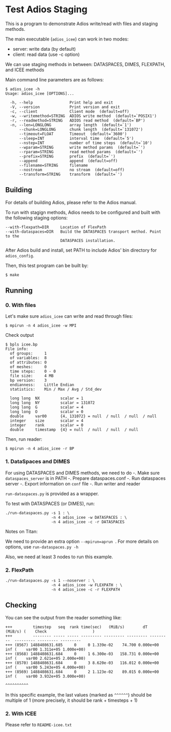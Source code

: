 Test Adios Staging
==================

This is a program to demonstrate Adios write/read with files and staging methods. 

The main executable (```adios_icee```) can work in two modes:
* server: write data (by default)
* client: read data (use -c option)

We can use staging methods in between: DATASPACES, DIMES, FLEXPATH, and ICEE methods

Main command line parameters are as follows:

```
$ adios_icee -h
Usage: adios_icee [OPTIONS]...

  -h, --help                Print help and exit
  -V, --version             Print version and exit
  -c, --client              Client mode  (default=off)
  -w, --writemethod=STRING  ADIOS write method  (default=`POSIX1')
  -r, --readmethod=STRING   ADIOS read method  (default=`BP')
  -n, --len=LONGLONG        array length  (default=`1')
      --chunk=LONGLONG      chunk length  (default=`131072')
      --timeout=FLOAT       Timeout  (default=`3600')
      --sleep=INT           interval time  (default=`5')
      --nstep=INT           number of time steps  (default=`10')
      --wparam=STRING       write method params  (default=`')
      --rparam=STRING       read method params  (default=`')
      --prefix=STRING       prefix  (default=`')
      --append              append  (default=off)
      --filename=STRING     filename
      --nostream            no stream  (default=off)
      --transform=STRING    transform  (default=`')
```

Building
--------

For details of building Adios, please refer to the Adios manual. 

To run with stagign methods, Adios needs to be configured and built with the following staging options:
```
--with-flexpath=DIR 	Location of FlexPath
--with-dataspaces=DIR   Build the DATASPACES transport method. Point to the
                        DATASPACES installation.
```

After Adios build and install, set PATH to include Adios' bin
directory for ```adios_config```.

Then, this test program can be built by:

```
$ make
```

Running
-------

### 0. With files

Let's make sure ```adios_icee``` can write and read through files:
```
$ mpirun -n 4 adios_icee -w MPI
```

Check output
```
$ bpls icee.bp
File info:
  of groups:     1
  of variables:  8
  of attributes: 0
  of meshes:     0
  time steps:    0 - 0
  file size:     4 MB
  bp version:    3
  endianness:    Little Endian
  statistics:    Min / Max / Avg / Std_dev

  long long  NX         scalar = 1
  long long  NY         scalar = 131072
  long long  G          scalar = 4
  long long  O          scalar = 0
  double     var00      {4, 131072} = null  / null  / null  / null 
  integer    size       scalar = 4
  integer    rank       scalar = 0
  double     timestamp  {4} = null  / null  / null  / null 

```

Then, run reader:
```
$ mpirun -n 4 adios_icee -r BP
```


### 1. DataSpaces and DIMES

For using DATASPACES and DIMES methods, we need to do
-. Make sure ```dataspaces_server``` is in PATH
-. Prepare dataspaces.conf
-. Run dataspaces server
-. Export information on ```conf``` file
-. Run writer and reader

```run-dataspaces.py``` is provided as a wrapper.

To test with DATASPACES (or DIMES), run:
```
./run-dataspaces.py -s 1 : \
                    -n 4 adios_icee -w DATASPACES : \
                    -n 4 adios_icee -c -r DATASPACES
```

Notes on Titan:

We need to provide an extra option ```--mpirun=aprun
```. For more details on options, use ```run-dataspaces.py -h```

Also, we need at least 3 nodes to run this example.

### 2. FlexPath

```
./run-dataspaces.py -s 1 --noserver : \
                    -n 4 adios_icee -w FLEXPATH : \
                    -n 4 adios_icee -c -r FLEXPATH
```

Checking
--------

You can see the output from the reader something like:
```
+++         timestep   seq  rank time(sec)   (MiB/s)        dT   (MiB/s) (    Check                    )
+++         -------- ----- ----- --------- --------- --------- ---------  --------- --------- ---------
+++ (8567) 1488408631.685     0     0 1.339e-02    74.700 0.000e+00       inf (    var00 1.311e+05 1.000e+00)
+++ (8568) 1488408631.684     0     1 6.300e-03   158.731 0.000e+00       inf (    var00 2.621e+05 2.000e+00)
+++ (8570) 1488408631.684     0     3 8.620e-03   116.012 0.000e+00       inf (    var00 5.243e+05 4.000e+00)
+++ (8569) 1488408631.684     0     2 1.123e-02    89.015 0.000e+00       inf (    var00 3.932e+05 3.000e+00)
                                                                                                   ^^^^^^^^^^
```

In this specific example, the last values (marked as ```^^^^^^```)
should be multiple of 1 (more precisely, it should be rank + timesteps + 1)

### 2. With ICEE

Please refer to ```README-icee.txt```
